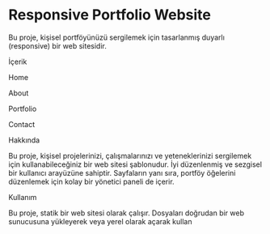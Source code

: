 # Responsive Portfolio Website
Bu proje, kişisel portföyünüzü sergilemek için tasarlanmış duyarlı (responsive) bir web sitesidir.

İçerik

Home

About

Portfolio

Contact

Hakkında



Bu proje, kişisel projelerinizi, çalışmalarınızı ve yeteneklerinizi sergilemek için kullanabileceğiniz bir web sitesi şablonudur. İyi düzenlenmiş ve sezgisel bir kullanıcı arayüzüne sahiptir. Sayfaların yanı sıra, portföy öğelerini düzenlemek için kolay bir yönetici paneli de içerir.

Kullanım

Bu proje, statik bir web sitesi olarak çalışır. Dosyaları doğrudan bir web sunucusuna yükleyerek veya yerel olarak açarak kullan
